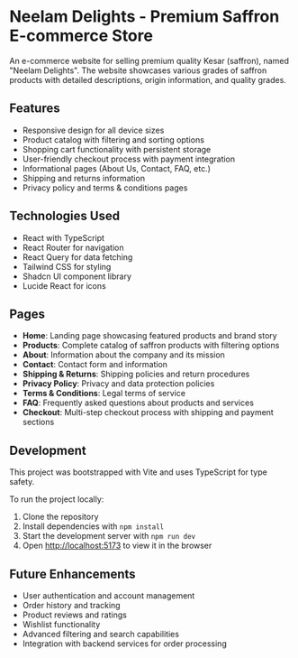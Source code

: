
# Neelam Delights - Premium Saffron E-commerce Store

An e-commerce website for selling premium quality Kesar (saffron), named "Neelam Delights". The website showcases various grades of saffron products with detailed descriptions, origin information, and quality grades.

## Features

- Responsive design for all device sizes
- Product catalog with filtering and sorting options
- Shopping cart functionality with persistent storage
- User-friendly checkout process with payment integration
- Informational pages (About Us, Contact, FAQ, etc.)
- Shipping and returns information
- Privacy policy and terms & conditions pages

## Technologies Used

- React with TypeScript
- React Router for navigation
- React Query for data fetching
- Tailwind CSS for styling
- Shadcn UI component library
- Lucide React for icons

## Pages

- **Home**: Landing page showcasing featured products and brand story
- **Products**: Complete catalog of saffron products with filtering options
- **About**: Information about the company and its mission
- **Contact**: Contact form and information
- **Shipping & Returns**: Shipping policies and return procedures
- **Privacy Policy**: Privacy and data protection policies
- **Terms & Conditions**: Legal terms of service
- **FAQ**: Frequently asked questions about products and services
- **Checkout**: Multi-step checkout process with shipping and payment sections

## Development

This project was bootstrapped with Vite and uses TypeScript for type safety.

To run the project locally:

1. Clone the repository
2. Install dependencies with `npm install`
3. Start the development server with `npm run dev`
4. Open [http://localhost:5173](http://localhost:5173) to view it in the browser

## Future Enhancements

- User authentication and account management
- Order history and tracking
- Product reviews and ratings
- Wishlist functionality
- Advanced filtering and search capabilities
- Integration with backend services for order processing
